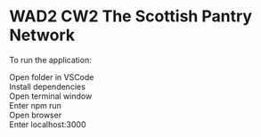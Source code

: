 # WAD2 CW2 The Scottish Pantry Network 

To run the application:

Open folder in VSCode  
Install dependencies  
Open terminal window  
Enter npm run  
Open browser  
Enter localhost:3000  
